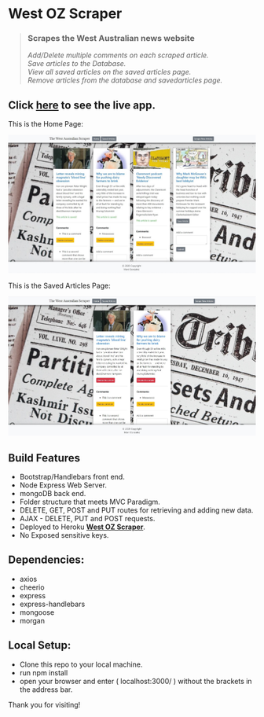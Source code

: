 # West OZ Scraper

> ### Scrapes the West Australian news website
>
> _Add/Delete multiple comments on each scraped article._  
> _Save articles to the Database._  
> _View all saved articles on the saved articles page._  
> _Remove articles from the database and savedarticles page._

## Click <a href="https://west-oz-scraper.herokuapp.com/" target="_blank" > here</a> to see the live app.

This is the Home Page:

<img src="public/assets/images/WestOZScraper.jpg" title="West OZ Scraper" alt="West OZ Scraper Home">

This is the Saved Articles Page:

<img src="public/assets/images/SavedSS.jpg" title="West OZ Scraper Saved Articles" alt="West OZ Scraper Saved Articles">

## Build Features

- Bootstrap/Handlebars front end.
- Node Express Web Server.
- mongoDB back end.
- Folder structure that meets MVC Paradigm.
- DELETE, GET, POST and PUT routes for retrieving and adding new data.
- AJAX - DELETE, PUT and POST requests.
- Deployed to Heroku <a href="https://west-oz-scraper.herokuapp.com/" target="_blank">**West OZ Scraper**</a>.
- No Exposed sensitive keys.

## Dependencies:

- axios
- cheerio
- express
- express-handlebars
- mongoose
- morgan

## Local Setup:

- Clone this repo to your local machine.
- run npm install
- open your browser and enter ( localhost:3000/ ) without the brackets in the address bar.

Thank you for visiting!
